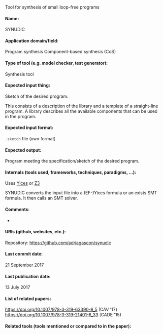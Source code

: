 Tool for synthesis of small loop-free programs

#### Name:
SYNUDIC

#### Application domain/field:
Program synthesis
Component-based synthesis (CoS)

#### Type of tool (e.g. model checker, test generator):
Synthesis tool

#### Expected input thing:
Sketch of the desired program. 

This consists of a description of the library and a template of a straight-line program. A library describes all the available components that can be used in the program.

#### Expected input format:
`.sketch` file (own format)

#### Expected output:
Program meeting the specification/sketch of the desired program.

#### Internals (tools used, frameworks, techniques, paradigms, ...):
Uses [Yices](Yices) or [Z3](Z3.md)

SYNUDIC converts the input file into a (EF-)Yices formula or an exists SMT formula. It then calls an SMT solver.

#### Comments:
-

#### URIs (github, websites, etc.):
Repository: https://github.com/adriagascon/synudic

#### Last commit date:
21 September 2017

#### Last publication date:
13 July 2017

#### List of related papers:
https://doi.org/10.1007/978-3-319-63390-9_5 (CAV '17)
https://doi.org/10.1007/978-3-319-21401-6_33 (CADE '15)

#### Related tools (tools mentioned or compared to in the paper):

